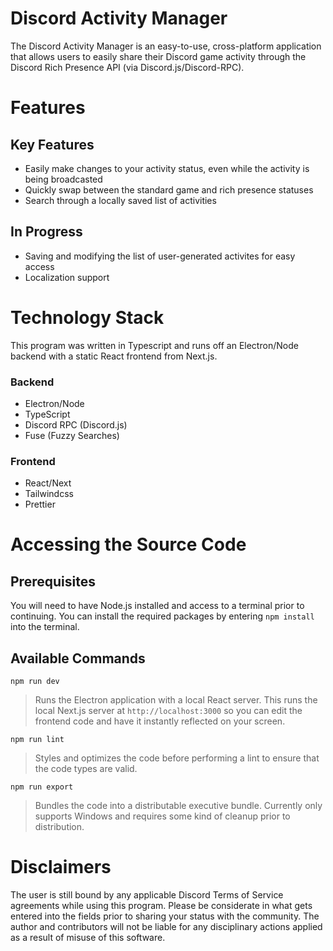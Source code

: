 # Discord Activity Manager

The Discord Activity Manager is an easy-to-use, cross-platform application that allows users to easily share their Discord game activity through the Discord Rich Presence API (via Discord.js/Discord-RPC).

# Features
## Key Features
* Easily make changes to your activity status, even while the activity is being broadcasted
* Quickly swap between the standard game and rich presence statuses
* Search through a locally saved list of activities

## In Progress
* Saving and modifying the list of user-generated activites for easy access
* Localization support

# Technology Stack
This program was written in Typescript and runs off an Electron/Node backend with a static React frontend from Next.js.

### Backend
* Electron/Node
* TypeScript
* Discord RPC (Discord.js)
* Fuse (Fuzzy Searches)
### Frontend
* React/Next
* Tailwindcss
* Prettier

# Accessing the Source Code
## Prerequisites
You will need to have Node.js installed and access to a terminal prior to continuing.
You can install the required packages by entering `npm install` into the terminal.

## Available Commands
`npm run dev`
> Runs the Electron application with a local React server. This runs the local Next.js server at `http://localhost:3000` so you can edit the frontend code and have it instantly reflected on your screen.

`npm run lint`
> Styles and optimizes the code before performing a lint to ensure that the code types are valid.

`npm run export`
> Bundles the code into a distributable executive bundle. Currently only supports Windows and requires some kind of cleanup prior to distribution.

# Disclaimers
The user is still bound by any applicable Discord Terms of Service agreements while using this program. Please be considerate in what gets entered into the fields prior to sharing your status with the community. The author and contributors will not be liable for any disciplinary actions applied as a result of misuse of this software.
